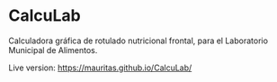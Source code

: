 # CalcuLab
Calculadora gráfica de rotulado nutricional frontal, para el Laboratorio Municipal de Alimentos.

Live version: https://mauritas.github.io/CalcuLab/
